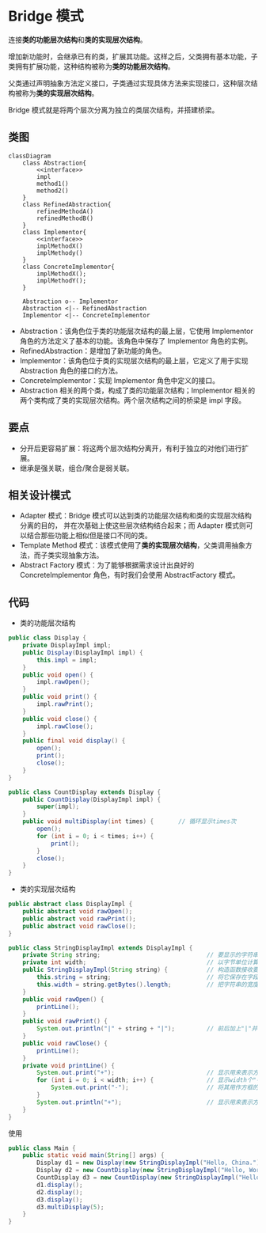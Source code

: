 # Bridge 模式

连接**类的功能层次结构**和**类的实现层次结构**。

增加新功能时，会继承已有的类，扩展其功能。这样之后，父类拥有基本功能，子类拥有扩展功能，这种结构被称为**类的功能层次结构**。

父类通过声明抽象方法定义接口，子类通过实现具体方法来实现接口，这种层次结构被称为**类的实现层次结构**。

Bridge 模式就是将两个层次分离为独立的类层次结构，并搭建桥梁。

## 类图

```mermaid
classDiagram
    class Abstraction{
        <<interface>>
        impl
        method1()
        method2()
    }
    class RefinedAbstraction{
        refinedMethodA()
        refinedMethodB()
    }
    class Implementor{
        <<interface>>
        implMethodX()
        implMethody()
    }
    class ConcreteImplementor{
        implMethodX();
        implMethodY();
    }

    Abstraction o-- Implementor
    Abstraction <|-- RefinedAbstraction
    Implementor <|-- ConcreteImplementor
```

- Abstraction：该角色位于类的功能层次结构的最上层，它使用 Implementor 角色的方法定义了基本的功能。该角色中保存了 Implementor 角色的实例。
- RefinedAbstraction：是增加了新功能的角色。
- Implementor：该角色位于类的实现层次结构的最上层，它定义了用于实现 Abstraction 角色的接口的方法。
- ConcreteImplementor：实现 Implementor 角色中定义的接口。
- Abstraction 相关的两个类，构成了类的功能层次结构；Implementor 相关的两个类构成了类的实现层次结构。两个层次结构之间的桥梁是 impl 字段。

## 要点

- 分开后更容易扩展：将这两个层次结构分离开，有利于独立的对他们进行扩展。
- 继承是强关联，组合/聚合是弱关联。

## 相关设计模式

- Adapter 模式：Bridge 模式可以达到类的功能层次结构和类的实现层次结构分离的目的， 并在次基础上使这些层次结构结合起来；而 Adapter 模式则可以结合那些功能上相似但是接口不同的类。
- Template Method 模式：该模式使用了**类的实现层次结构**，父类调用抽象方法，而子类实现抽象方法。
- Abstract Factory 模式：为了能够根据需求设计出良好的 ConcreteImplementor 角色，有时我们会使用 AbstractFactory 模式。

## 代码

- 类的功能层次结构

```java
public class Display {
    private DisplayImpl impl;
    public Display(DisplayImpl impl) {
        this.impl = impl;
    }
    public void open() {
        impl.rawOpen();
    }
    public void print() {
        impl.rawPrint();
    }
    public void close() {
        impl.rawClose();
    }
    public final void display() {
        open();
        print();
        close();
    }
}

public class CountDisplay extends Display {
    public CountDisplay(DisplayImpl impl) {
        super(impl);
    }
    public void multiDisplay(int times) {       // 循环显示times次
        open();
        for (int i = 0; i < times; i++) {
            print();
        }
        close();
    }
}
```

- 类的实现层次结构

```java
public abstract class DisplayImpl {
    public abstract void rawOpen();
    public abstract void rawPrint();
    public abstract void rawClose();
}

public class StringDisplayImpl extends DisplayImpl {
    private String string;                              // 要显示的字符串
    private int width;                                  // 以字节单位计算出的字符串的宽度
    public StringDisplayImpl(String string) {           // 构造函数接收要显示的字符串string
        this.string = string;                           // 将它保存在字段中
        this.width = string.getBytes().length;          // 把字符串的宽度也保存在字段中，以供使用。
    }
    public void rawOpen() {
        printLine();
    }
    public void rawPrint() {
        System.out.println("|" + string + "|");         // 前后加上"|"并显示
    }
    public void rawClose() {
        printLine();
    }
    private void printLine() {
        System.out.print("+");                          // 显示用来表示方框的角的"+"
        for (int i = 0; i < width; i++) {               // 显示width个"-"
            System.out.print("-");                      // 将其用作方框的边框
        }
        System.out.println("+");                        // 显示用来表示方框的角的"+"
    }
}
```

使用

```java
public class Main {
    public static void main(String[] args) {
        Display d1 = new Display(new StringDisplayImpl("Hello, China."));
        Display d2 = new CountDisplay(new StringDisplayImpl("Hello, World."));
        CountDisplay d3 = new CountDisplay(new StringDisplayImpl("Hello, Universe."));
        d1.display();
        d2.display();
        d3.display();
        d3.multiDisplay(5);
    }
}
```
